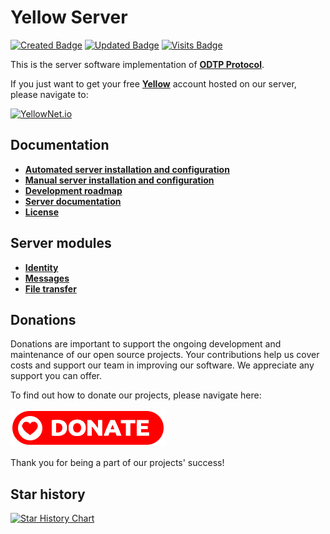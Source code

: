 # Yellow Server

[![Created Badge](https://badges.pufler.dev/created/libersoft-org/yellow-server)](https://badges.pufler.dev) [![Updated Badge](https://badges.pufler.dev/updated/libersoft-org/yellow-server)](https://badges.pufler.dev) [![Visits Badge](https://badges.pufler.dev/visits/libersoft-org/yellow-server)](https://badges.pufler.dev)

This is the server software implementation of [**ODTP Protocol**](https://github.com/libersoft-org/odtp-documentation/).

If you just want to get your free [**Yellow**](https://yellow.libersoft.org) account hosted on our server, please navigate to:

[![YellowNet.io](https://raw.githubusercontent.com/libersoft-org/odtp-documentation/main/logo.png)](https://yellownet.io)

## Documentation

- [**Automated server installation and configuration**](https://github.com/libersoft-org/yellow-install)
- [**Manual server installation and configuration**](./INSTALL.md)
- [**Development roadmap**](./ROADMAP.md)
- [**Server documentation**](./SERVER.md)
- [**License**](./LICENSE)

## Server modules

- [**Identity**](https://github.com/libersoft-org/yellow-server-module-identity-nemp)
- [**Messages**](https://github.com/libersoft-org/yellow-server-module-messages)
- [**File transfer**](https://github.com/libersoft-org/yellow-server-module-file-transfer)

## Donations

Donations are important to support the ongoing development and maintenance of our open source projects. Your contributions help us cover costs and support our team in improving our software. We appreciate any support you can offer.

To find out how to donate our projects, please navigate here:

[![Donate](https://raw.githubusercontent.com/libersoft-org/documents/main/donate.png)](https://libersoft.org/donations)

Thank you for being a part of our projects' success!

## Star history

[![Star History Chart](https://api.star-history.com/svg?repos=libersoft-org/yellow-server&type=Date)](https://star-history.com/#libersoft-org/yellow-server&Date)
